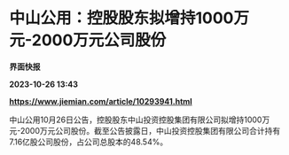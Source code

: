 # 中山公用：控股股东拟增持1000万元-2000万元公司股份
**界面快报**

**2023-10-26 13:43**

**https://www.jiemian.com/article/10293941.html**

中山公用10月26日公告，控股股东中山投资控股集团有限公司拟增持1000万元-2000万元公司股份。截至公告披露日，中山投资控股集团有限公司合计持有7.16亿股公司股份，占公司总股本的48.54%。